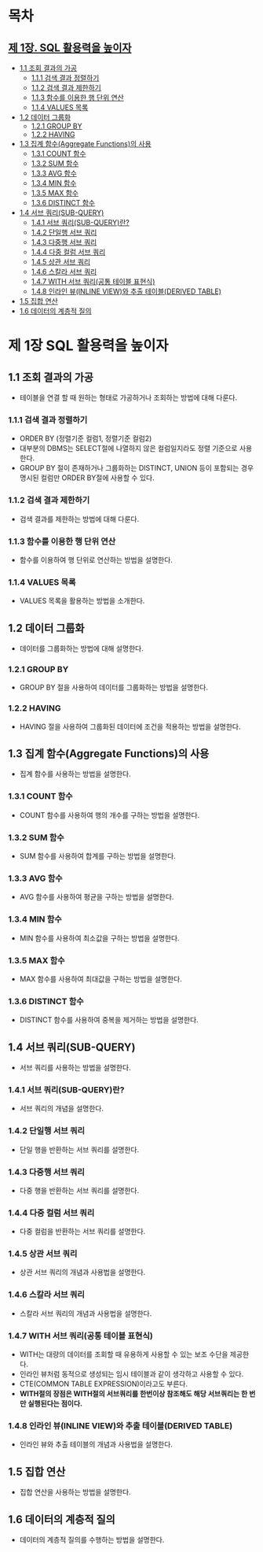 # 목차
## [제 1장. SQL 활용력을 높이자](#1--)
  - [1.1 조회 결과의 가공](#11--)
    - [1.1.1 검색 결과 정렬하기](#111--)
    - [1.1.2 검색 결과 제한하기](#112--)
    - [1.1.3 함수를 이용한 행 단위 연산](#113--)
    - [1.1.4 VALUES 목록](#114--)
  - [1.2 데이터 그룹화](#12--)
    - [1.2.1 GROUP BY](#121--)
    - [1.2.2 HAVING](#122--)
  - [1.3 집계 함수(Aggregate Functions)의 사용](#13--)
    - [1.3.1 COUNT 함수](#131--)
    - [1.3.2 SUM 함수](#132--)
    - [1.3.3 AVG 함수](#133--)
    - [1.3.4 MIN 함수](#134--)
    - [1.3.5 MAX 함수](#135--)
    - [1.3.6 DISTINCT 함수](#136--)
  - [1.4 서브 쿼리(SUB-QUERY)](#14--)
    - [1.4.1 서브 쿼리(SUB-QUERY)란?](#141--)
    - [1.4.2 단일행 서브 쿼리](#142--)
    - [1.4.3 다중행 서브 쿼리](#143--)
    - [1.4.4 다중 컬럼 서브 쿼리](#144--)
    - [1.4.5 상관 서브 쿼리](#145--)
    - [1.4.6 스칼라 서브 쿼리](#146--)
    - [1.4.7 WITH 서브 쿼리(공통 테이블 표현식)](#147--)
    - [1.4.8 인라인 뷰(INLINE VIEW)와 추출 테이블(DERIVED TABLE)](#148--)
  - [1.5 집합 연산](#15--)
  - [1.6 데이터의 계층적 질의](#16--)

# 제 1장 SQL 활용력을 높이자
## 1.1 조회 결과의 가공
- 테이블을 연결 할 때 원하는 형태로 가공하거나 조회하는 방법에 대해 다룬다.

### 1.1.1 검색 결과 정렬하기
- ORDER BY (정렬기준 컬럼1, 정렬기준 컬럼2)
- 대부분의 DBMS는 SELECT절에 나열하지 않은 컬럼일지라도 정렬 기준으로 사용한다.
- GROUP BY 절이 존재하거나 그룹화하는 DISTINCT, UNION 등이 포함되는 경우 명시된 컬럼만 ORDER BY절에 사용할 수 있다.

### 1.1.2 검색 결과 제한하기
- 검색 결과를 제한하는 방법에 대해 다룬다.

### 1.1.3 함수를 이용한 행 단위 연산
- 함수를 이용하여 행 단위로 연산하는 방법을 설명한다.

### 1.1.4 VALUES 목록
- VALUES 목록을 활용하는 방법을 소개한다.

## 1.2 데이터 그룹화
- 데이터를 그룹화하는 방법에 대해 설명한다.

### 1.2.1 GROUP BY
- GROUP BY 절을 사용하여 데이터를 그룹화하는 방법을 설명한다.

### 1.2.2 HAVING
- HAVING 절을 사용하여 그룹화된 데이터에 조건을 적용하는 방법을 설명한다.

## 1.3 집계 함수(Aggregate Functions)의 사용
- 집계 함수를 사용하는 방법을 설명한다.

### 1.3.1 COUNT 함수
- COUNT 함수를 사용하여 행의 개수를 구하는 방법을 설명한다.

### 1.3.2 SUM 함수
- SUM 함수를 사용하여 합계를 구하는 방법을 설명한다.

### 1.3.3 AVG 함수
- AVG 함수를 사용하여 평균을 구하는 방법을 설명한다.

### 1.3.4 MIN 함수
- MIN 함수를 사용하여 최소값을 구하는 방법을 설명한다.

### 1.3.5 MAX 함수
- MAX 함수를 사용하여 최대값을 구하는 방법을 설명한다.

### 1.3.6 DISTINCT 함수
- DISTINCT 함수를 사용하여 중복을 제거하는 방법을 설명한다.

## 1.4 서브 쿼리(SUB-QUERY)
- 서브 쿼리를 사용하는 방법을 설명한다.

### 1.4.1 서브 쿼리(SUB-QUERY)란?
- 서브 쿼리의 개념을 설명한다.

### 1.4.2 단일행 서브 쿼리
- 단일 행을 반환하는 서브 쿼리를 설명한다.

### 1.4.3 다중행 서브 쿼리
- 다중 행을 반환하는 서브 쿼리를 설명한다.

### 1.4.4 다중 컬럼 서브 쿼리
- 다중 컬럼을 반환하는 서브 쿼리를 설명한다.

### 1.4.5 상관 서브 쿼리
- 상관 서브 쿼리의 개념과 사용법을 설명한다.

### 1.4.6 스칼라 서브 쿼리
- 스칼라 서브 쿼리의 개념과 사용법을 설명한다.

### 1.4.7 WITH 서브 쿼리(공통 테이블 표현식)
- WITH는 대량의 데이터를 조회할 때 유용하게 사용할 수 있는 보조 수단을 제공한다.
- 인라인 뷰처럼 동적으로 생성되는 임시 테이블과 같이 생각하고 사용할 수 있다.
- CTE(COMMON TABLE EXPRESSION)이라고도 부른다.
- **WITH절의 장점은 WITH절의 서브쿼리를 한번이상 참조해도 해당 서브쿼리는 한 번만 실행된다는 점이다.**

### 1.4.8 인라인 뷰(INLINE VIEW)와 추출 테이블(DERIVED TABLE)
- 인라인 뷰와 추출 테이블의 개념과 사용법을 설명한다.

## 1.5 집합 연산
- 집합 연산을 사용하는 방법을 설명한다.

## 1.6 데이터의 계층적 질의
- 데이터의 계층적 질의를 수행하는 방법을 설명한다.
